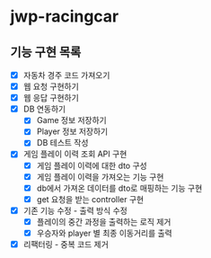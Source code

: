 # jwp-racingcar

## 기능 구현 목록
- [x] 자동차 경주 코드 가져오기
- [x] 웹 요청 구현하기
- [x] 웹 응답 구현하기
- [x] DB 연동하기
  - [x] Game 정보 저장하기
  - [x] Player 정보 저장하기
  - [x] DB 테스트 작성

- [x] 게임 플레이 이력 조회 API 구현
  - [x] 게임 플레이 이력에 대한 dto 구성
  - [x] 게임 플레이 이력을 가져오는 기능 구현
  - [x] db에서 가져온 데이터를 dto로 매핑하는 기능 구현
  - [x] get 요청을 받는 controller 구현
- [x] 기존 기능 수정 - 출력 방식 수정
  - [x] 플레이의 중간 과정을 출력하는 로직 제거
  - [x] 우승자와 player 별 최종 이동거리를 출력
- [x] 리팩터링 - 중복 코드 제거
